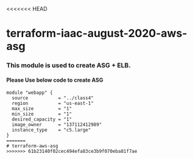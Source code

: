 <<<<<<< HEAD
# terraform-iaac-august-2020-aws-asg
###  This module is used to create ASG +  ELB. 
####  Please Use below code to create ASG

```
module "webapp" {
  source           = "../class4"
  region           = "us-east-1"
  max_size         = "1"
  min_size         = "1"
  desired_capacity = "1"
  image_owner      = "137112412989"
  instance_type    = "c5.large"
}
=======
# terraform-aws-asg
>>>>>>> 61b23140f02cec494efa83ce3b9f070eba81f7ae
